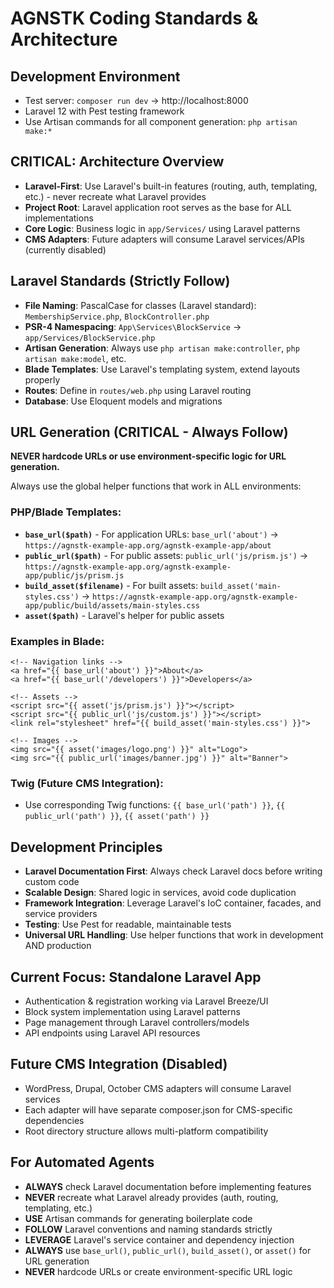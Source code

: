 # AGNSTK Coding Standards & Architecture

## Development Environment
- Test server: `composer run dev` → http://localhost:8000
- Laravel 12 with Pest testing framework
- Use Artisan commands for all component generation: `php artisan make:*`

## CRITICAL: Architecture Overview
- **Laravel-First**: Use Laravel's built-in features (routing, auth, templating, etc.) - never recreate what Laravel provides
- **Project Root**: Laravel application root serves as the base for ALL implementations
- **Core Logic**: Business logic in `app/Services/` using Laravel patterns
- **CMS Adapters**: Future adapters will consume Laravel services/APIs (currently disabled)

## Laravel Standards (Strictly Follow)
- **File Naming**: PascalCase for classes (Laravel standard): `MembershipService.php`, `BlockController.php`
- **PSR-4 Namespacing**: `App\Services\BlockService` → `app/Services/BlockService.php`
- **Artisan Generation**: Always use `php artisan make:controller`, `php artisan make:model`, etc.
- **Blade Templates**: Use Laravel's templating system, extend layouts properly
- **Routes**: Define in `routes/web.php` using Laravel routing
- **Database**: Use Eloquent models and migrations

## URL Generation (CRITICAL - Always Follow)
**NEVER hardcode URLs or use environment-specific logic for URL generation.**

Always use the global helper functions that work in ALL environments:

### PHP/Blade Templates:
- **`base_url($path)`** - For application URLs: `base_url('about')` → `https://agnstk-example-app.org/agnstk-example-app/about`
- **`public_url($path)`** - For public assets: `public_url('js/prism.js')` → `https://agnstk-example-app.org/agnstk-example-app/public/js/prism.js`
- **`build_asset($filename)`** - For built assets: `build_asset('main-styles.css')` → `https://agnstk-example-app.org/agnstk-example-app/public/build/assets/main-styles.css`
- **`asset($path)`** - Laravel's helper for public assets

### Examples in Blade:
```blade
<!-- Navigation links -->
<a href="{{ base_url('about') }}">About</a>
<a href="{{ base_url('/developers') }}">Developers</a>

<!-- Assets -->
<script src="{{ asset('js/prism.js') }}"></script>
<script src="{{ public_url('js/custom.js') }}"></script>
<link rel="stylesheet" href="{{ build_asset('main-styles.css') }}">

<!-- Images -->
<img src="{{ asset('images/logo.png') }}" alt="Logo">
<img src="{{ public_url('images/banner.jpg') }}" alt="Banner">
```

### Twig (Future CMS Integration):
- Use corresponding Twig functions: `{{ base_url('path') }}`, `{{ public_url('path') }}`, `{{ asset('path') }}`

## Development Principles
- **Laravel Documentation First**: Always check Laravel docs before writing custom code
- **Scalable Design**: Shared logic in services, avoid code duplication
- **Framework Integration**: Leverage Laravel's IoC container, facades, and service providers
- **Testing**: Use Pest for readable, maintainable tests
- **Universal URL Handling**: Use helper functions that work in development AND production

## Current Focus: Standalone Laravel App
- Authentication & registration working via Laravel Breeze/UI
- Block system implementation using Laravel patterns
- Page management through Laravel controllers/models
- API endpoints using Laravel API resources

## Future CMS Integration (Disabled)
- WordPress, Drupal, October CMS adapters will consume Laravel services
- Each adapter will have separate composer.json for CMS-specific dependencies
- Root directory structure allows multi-platform compatibility

## For Automated Agents
- **ALWAYS** check Laravel documentation before implementing features
- **NEVER** recreate what Laravel already provides (auth, routing, templating, etc.)
- **USE** Artisan commands for generating boilerplate code
- **FOLLOW** Laravel conventions and naming standards strictly
- **LEVERAGE** Laravel's service container and dependency injection
- **ALWAYS** use `base_url()`, `public_url()`, `build_asset()`, or `asset()` for URL generation
- **NEVER** hardcode URLs or create environment-specific URL logic
